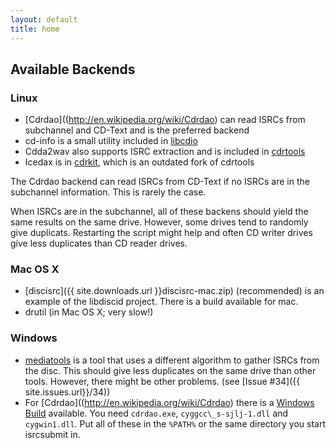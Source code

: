 ```yaml
---
layout: default
title: home
---
```

## Available Backends

### Linux

 * [Cdrdao]((http://en.wikipedia.org/wiki/Cdrdao)
   can read ISRCs from subchannel and CD-Text and is the preferred backend
 * cd-info is a small utility included in
   [libcdio](http://www.gnu.org/software/libcdio/)
 * Cdda2wav also supports ISRC extraction and is included in
   [cdrtools](http://en.wikipedia.org/wiki/Cdrtools)
 * Icedax is in [cdrkit](http://en.wikipedia.org/wiki/Cdrkit),
   which is an outdated fork of cdrtools

The Cdrdao backend can read ISRCs from CD-Text if no ISRCs are
in the subchannel information.
This is rarely the case.

When ISRCs are in the subchannel,
all of these backens should yield the same results on the same drive.
However, some drives tend to randomly give duplicats.
Restarting the script might help and often CD writer drives
give less duplicates than CD reader drives.


### Mac OS X
 * [discisrc]({{ site.downloads.url }}discisrc-mac.zip) (recommended)
   is an example of the libdiscid project.
   There is a build available for mac.
 * drutil (in Mac OS X; very slow!)


### Windows
 * [mediatools](http://www.flanagan-family.com/mediatools.zip)
   is a tool that uses a different algorithm to gather ISRCs from the disc.
   This should give less duplicates on the same drive than other tools.
   However, there might be other problems.
   (see [Issue #34]({{ site.issues.url}}/34))
 * For [Cdrdao]((http://en.wikipedia.org/wiki/Cdrdao) there is a
   [Windows Build](http://www.student.tugraz.at/thomas.plank/) available.
   You need ```cdrdao.exe```, ```cyggcc\_s-sjlj-1.dll``` and ```cygwin1.dll```.
   Put all of these in the ```%PATH%```
   or the same directory you start isrcsubmit in.
